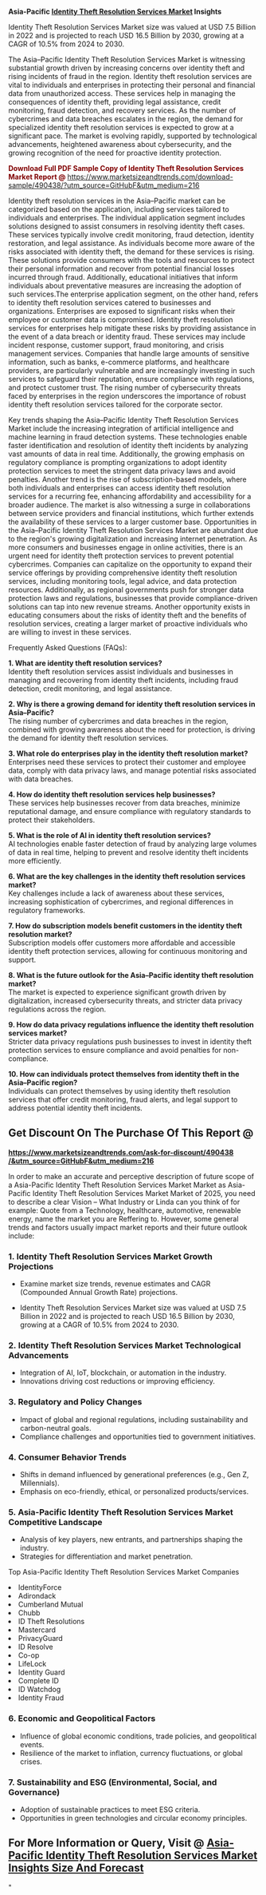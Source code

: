 <p><strong>Asia-Pacific&nbsp;<a href=""https://www.marketsizeandtrends.com/download-sample/490438/&amp;utm_source=GitHubF&amp;utm_medium=216"">Identity Theft Resolution Services Market</a> Insights</strong></p><p>Identity Theft Resolution Services Market size was valued at USD 7.5 Billion in 2022 and is projected to reach USD 16.5 Billion by 2030, growing at a CAGR of 10.5% from 2024 to 2030.</p><p><p>The Asia–Pacific Identity Theft Resolution Services Market is witnessing substantial growth driven by increasing concerns over identity theft and rising incidents of fraud in the region. Identity theft resolution services are vital to individuals and enterprises in protecting their personal and financial data from unauthorized access. These services help in managing the consequences of identity theft, providing legal assistance, credit monitoring, fraud detection, and recovery services. As the number of cybercrimes and data breaches escalates in the region, the demand for specialized identity theft resolution services is expected to grow at a significant pace. The market is evolving rapidly, supported by technological advancements, heightened awareness about cybersecurity, and the growing recognition of the need for proactive identity protection.<p><strong><span style="color: #800000;">Download Full PDF Sample Copy of Identity Theft Resolution Services Market Report @</span>&nbsp;</strong><a href="https://www.marketsizeandtrends.com/download-sample/490438/?utm_source=GitHubF&amp;utm_medium=216" target="_blank">https://www.marketsizeandtrends.com/download-sample/490438/?utm_source=GitHubF&amp;utm_medium=216</a></p></p><p>Identity theft resolution services in the Asia–Pacific market can be categorized based on the application, including services tailored to individuals and enterprises. The individual application segment includes solutions designed to assist consumers in resolving identity theft cases. These services typically involve credit monitoring, fraud detection, identity restoration, and legal assistance. As individuals become more aware of the risks associated with identity theft, the demand for these services is rising. These solutions provide consumers with the tools and resources to protect their personal information and recover from potential financial losses incurred through fraud. Additionally, educational initiatives that inform individuals about preventative measures are increasing the adoption of such services.The enterprise application segment, on the other hand, refers to identity theft resolution services catered to businesses and organizations. Enterprises are exposed to significant risks when their employee or customer data is compromised. Identity theft resolution services for enterprises help mitigate these risks by providing assistance in the event of a data breach or identity fraud. These services may include incident response, customer support, fraud monitoring, and crisis management services. Companies that handle large amounts of sensitive information, such as banks, e-commerce platforms, and healthcare providers, are particularly vulnerable and are increasingly investing in such services to safeguard their reputation, ensure compliance with regulations, and protect customer trust. The rising number of cybersecurity threats faced by enterprises in the region underscores the importance of robust identity theft resolution services tailored for the corporate sector.</p><p>Key trends shaping the Asia–Pacific Identity Theft Resolution Services Market include the increasing integration of artificial intelligence and machine learning in fraud detection systems. These technologies enable faster identification and resolution of identity theft incidents by analyzing vast amounts of data in real time. Additionally, the growing emphasis on regulatory compliance is prompting organizations to adopt identity protection services to meet the stringent data privacy laws and avoid penalties. Another trend is the rise of subscription-based models, where both individuals and enterprises can access identity theft resolution services for a recurring fee, enhancing affordability and accessibility for a broader audience. The market is also witnessing a surge in collaborations between service providers and financial institutions, which further extends the availability of these services to a larger customer base. Opportunities in the Asia–Pacific Identity Theft Resolution Services Market are abundant due to the region's growing digitalization and increasing internet penetration. As more consumers and businesses engage in online activities, there is an urgent need for identity theft protection services to prevent potential cybercrimes. Companies can capitalize on the opportunity to expand their service offerings by providing comprehensive identity theft resolution services, including monitoring tools, legal advice, and data protection resources. Additionally, as regional governments push for stronger data protection laws and regulations, businesses that provide compliance-driven solutions can tap into new revenue streams. Another opportunity exists in educating consumers about the risks of identity theft and the benefits of resolution services, creating a larger market of proactive individuals who are willing to invest in these services.</p><p>Frequently Asked Questions (FAQs):</p><p><b>1. What are identity theft resolution services?</b><br>Identity theft resolution services assist individuals and businesses in managing and recovering from identity theft incidents, including fraud detection, credit monitoring, and legal assistance.</p><p><b>2. Why is there a growing demand for identity theft resolution services in Asia–Pacific?</b><br>The rising number of cybercrimes and data breaches in the region, combined with growing awareness about the need for protection, is driving the demand for identity theft resolution services.</p><p><b>3. What role do enterprises play in the identity theft resolution market?</b><br>Enterprises need these services to protect their customer and employee data, comply with data privacy laws, and manage potential risks associated with data breaches.</p><p><b>4. How do identity theft resolution services help businesses?</b><br>These services help businesses recover from data breaches, minimize reputational damage, and ensure compliance with regulatory standards to protect their stakeholders.</p><p><b>5. What is the role of AI in identity theft resolution services?</b><br>AI technologies enable faster detection of fraud by analyzing large volumes of data in real time, helping to prevent and resolve identity theft incidents more efficiently.</p><p><b>6. What are the key challenges in the identity theft resolution services market?</b><br>Key challenges include a lack of awareness about these services, increasing sophistication of cybercrimes, and regional differences in regulatory frameworks.</p><p><b>7. How do subscription models benefit customers in the identity theft resolution market?</b><br>Subscription models offer customers more affordable and accessible identity theft protection services, allowing for continuous monitoring and support.</p><p><b>8. What is the future outlook for the Asia–Pacific identity theft resolution market?</b><br>The market is expected to experience significant growth driven by digitalization, increased cybersecurity threats, and stricter data privacy regulations across the region.</p><p><b>9. How do data privacy regulations influence the identity theft resolution services market?</b><br>Stricter data privacy regulations push businesses to invest in identity theft protection services to ensure compliance and avoid penalties for non-compliance.</p><p><b>10. How can individuals protect themselves from identity theft in the Asia–Pacific region?</b><br>Individuals can protect themselves by using identity theft resolution services that offer credit monitoring, fraud alerts, and legal support to address potential identity theft incidents.</p></p><h2><strong>Get Discount On The Purchase Of This Report @&nbsp;</strong></h2><p><strong><a href=""https://www.marketsizeandtrends.com/ask-for-discount/490438/&amp;utm_source=GitHubF&amp;utm_medium=216"" target=""_blank"">https://www.marketsizeandtrends.com/ask-for-discount/490438<br />/&amp;utm_source=GitHubF&amp;utm_medium=216</a></strong></p><p>In order to make an accurate and perceptive description of future scope of a Asia-Pacific&nbsp;Identity Theft Resolution Services Market Market as Asia-Pacific&nbsp;Identity Theft Resolution Services Market Market of 2025, you need to describe a clear Vision &ndash; What Industry or Linda can you think of for example: Quote from a Technology, healthcare, automotive, renewable energy, name the market you are Reffering to. However, some general trends and factors usually impact market reports and their future outlook include:</p><h3>1.&nbsp;<strong>Identity Theft Resolution Services Market Growth Projections</strong></h3><ul><li>Examine market size trends, revenue estimates and CAGR (Compounded Annual Growth Rate) projections.</li><li><p>Identity Theft Resolution Services Market size was valued at USD 7.5 Billion in 2022 and is projected to reach USD 16.5 Billion by 2030, growing at a CAGR of 10.5% from 2024 to 2030.</p></li></ul><h3>2.&nbsp;<strong>Identity Theft Resolution Services Market Technological Advancements</strong></h3><ul><li>Integration of AI, IoT, blockchain, or automation in the industry.</li><li>Innovations driving cost reductions or improving efficiency.</li></ul><h3>3.&nbsp;<strong>Regulatory and Policy Changes</strong></h3><ul><li>Impact of global and regional regulations, including sustainability and carbon-neutral goals.</li><li>Compliance challenges and opportunities tied to government initiatives.</li></ul><h3>4.&nbsp;<strong>Consumer Behavior Trends</strong></h3><ul><li>Shifts in demand influenced by generational preferences (e.g., Gen Z, Millennials).</li><li>Emphasis on eco-friendly, ethical, or personalized products/services.</li></ul><h3>5.&nbsp;<strong>Asia-Pacific Identity Theft Resolution Services Market Competitive Landscape</strong></h3><ul><li>Analysis of key players, new entrants, and partnerships shaping the industry.</li><li>Strategies for differentiation and market penetration.</li></ul><p data-pm-slice=""1 1 []"">Top Asia-Pacific Identity Theft Resolution Services Market Companies</p><div data-test-id=""""><p><li>IdentityForce</li><li> Adirondack</li><li> Cumberland Mutual</li><li> Chubb</li><li> ID Theft Resolutions</li><li> Mastercard</li><li> PrivacyGuard</li><li> ID Resolve</li><li> Co-op</li><li> LifeLock</li><li> Identity Guard</li><li> Complete ID</li><li> ID Watchdog</li><li> Identity Fraud</li></p></div><h3>6.&nbsp;<strong>Economic and Geopolitical Factors</strong></h3><ul><li>Influence of global economic conditions, trade policies, and geopolitical events.</li><li>Resilience of the market to inflation, currency fluctuations, or global crises.</li></ul><h3>7.&nbsp;<strong>Sustainability and ESG (Environmental, Social, and Governance)</strong></h3><ul><li>Adoption of sustainable practices to meet ESG criteria.</li><li>Opportunities in green technologies and circular economy principles.</li></ul><h2><strong>For More Information or Query, Visit @&nbsp;</strong><a href=""https://www.verifiedmarketreports.com/product/identity-theft-resolution-services-market/"" target=""_blank"">Asia-Pacific Identity Theft Resolution Services Market Insights Size And Forecast</a></h2>"
